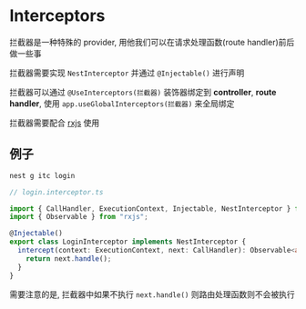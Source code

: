 # Interceptors

拦截器是一种特殊的 provider, 用他我们可以在请求处理函数(route handler)前后做一些事

拦截器需要实现 `NestInterceptor` 并通过 `@Injectable()` 进行声明

拦截器可以通过 `@UseInterceptors(拦截器)` 装饰器绑定到 **controller**, **route handler**, 使用 `app.useGlobalInterceptors(拦截器)` 来全局绑定

拦截器需要配合 [rxjs](https://rxjs.dev/) 使用

## 例子

```sh
nest g itc login
```

```ts
// login.interceptor.ts

import { CallHandler, ExecutionContext, Injectable, NestInterceptor } from "@nestjs/common";
import { Observable } from "rxjs";

@Injectable()
export class LoginInterceptor implements NestInterceptor {
  intercept(context: ExecutionContext, next: CallHandler): Observable<any> {
    return next.handle();
  }
}
```

需要注意的是, 拦截器中如果不执行 `next.handle()` 则路由处理函数则不会被执行
